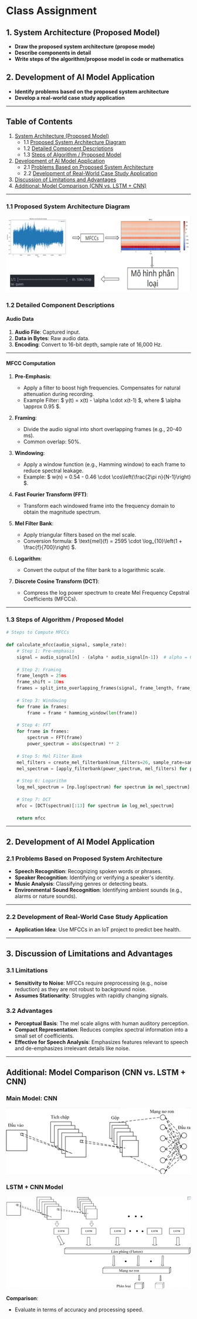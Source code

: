 <head>
    <link rel="stylesheet" href="styles.css">
</head>

# Class Assignment

## 1. System Architecture (Proposed Model)
- **Draw the proposed system architecture (propose mode)**
- **Describe components in detail**
- **Write steps of the algorithm/propose model in code or mathematics**

## 2. Development of AI Model Application
- **Identify problems based on the proposed system architecture**
- **Develop a real-world case study application**

---

## Table of Contents
1. [System Architecture (Proposed Model)](#system-architecture-proposed-model)  
   - 1.1 [Proposed System Architecture Diagram](#proposed-system-architecture-diagram)  
   - 1.2 [Detailed Component Descriptions](#detailed-component-descriptions)  
   - 1.3 [Steps of Algorithm / Proposed Model](#steps-of-algorithm--proposed-model)  
2. [Development of AI Model Application](#development-of-ai-model-application)  
   - 2.1 [Problems Based on Proposed System Architecture](#problems-based-on-proposed-system-architecture)  
   - 2.2 [Development of Real-World Case Study Application](#development-of-real-world-case-study-application)  
3. [Discussion of Limitations and Advantages](#discussion-of-limitations-and-advantages)
4. [Additional: Model Comparison (CNN vs. LSTM + CNN)](#additional-model-comparison-cnn-vs-lstm--cnn) 

---

### 1.1 Proposed System Architecture Diagram
![System Workflow](./Images/workflow.jpg)

### 1.2 Detailed Component Descriptions
#### **Audio Data**
1. **Audio File**: Captured input.
2. **Data in Bytes**: Raw audio data.
3. **Encoding**: Convert to 16-bit depth, sample rate of 16,000 Hz.

---

#### **MFCC Computation**

1. **Pre-Emphasis**: 
   - Apply a filter to boost high frequencies. Compensates for natural attenuation during recording.
   - Example Filter: $ y(t) = x(t) - \alpha \cdot x(t-1) $, where $ \alpha \approx 0.95 $.

2. **Framing**: 
   - Divide the audio signal into short overlapping frames (e.g., 20-40 ms).
   - Common overlap: 50%.

3. **Windowing**: 
   - Apply a window function (e.g., Hamming window) to each frame to reduce spectral leakage.
   - Example: $ w(n) = 0.54 - 0.46 \cdot \cos\left(\frac{2\pi n}{N-1}\right) $.

4. **Fast Fourier Transform (FFT)**: 
   - Transform each windowed frame into the frequency domain to obtain the magnitude spectrum.

5. **Mel Filter Bank**: 
   - Apply triangular filters based on the mel scale.
   - Conversion formula: $ \text{mel}(f) = 2595 \cdot \log_{10}\left(1 + \frac{f}{700}\right) $.

6. **Logarithm**: 
   - Convert the output of the filter bank to a logarithmic scale.

7. **Discrete Cosine Transform (DCT)**: 
   - Compress the log power spectrum to create Mel Frequency Cepstral Coefficients (MFCCs).

---

### 1.3 Steps of Algorithm / Proposed Model

```python
# Steps to Compute MFCCs

def calculate_mfcc(audio_signal, sample_rate):
    # Step 1: Pre-emphasis
    signal = audio_signal[n] - (alpha * audio_signal[n-1])  # alpha = 0.95

    # Step 2: Framing
    frame_length = 25ms
    frame_shift = 10ms
    frames = split_into_overlapping_frames(signal, frame_length, frame_shift)

    # Step 3: Windowing
    for frame in frames:
        frame = frame * hamming_window(len(frame))

    # Step 4: FFT
    for frame in frames:
        spectrum = FFT(frame)
        power_spectrum = abs(spectrum) ** 2

    # Step 5: Mel Filter Bank
    mel_filters = create_mel_filterbank(num_filters=26, sample_rate=sample_rate, fft_size=len(frame))
    mel_spectrum = [apply_filterbank(power_spectrum, mel_filters) for power_spectrum in frames]

    # Step 6: Logarithm
    log_mel_spectrum = [np.log(spectrum) for spectrum in mel_spectrum]

    # Step 7: DCT
    mfcc = [DCT(spectrum)[:13] for spectrum in log_mel_spectrum]

    return mfcc
```

---

## 2. Development of AI Model Application

### 2.1 Problems Based on Proposed System Architecture
- **Speech Recognition**: Recognizing spoken words or phrases.
- **Speaker Recognition**: Identifying or verifying a speaker's identity.
- **Music Analysis**: Classifying genres or detecting beats.
- **Environmental Sound Recognition**: Identifying ambient sounds (e.g., alarms or nature sounds).

---

### 2.2 Development of Real-World Case Study Application
- **Application Idea**: Use MFCCs in an IoT project to predict bee health.

---

## 3. Discussion of Limitations and Advantages

### 3.1 Limitations
- **Sensitivity to Noise**: MFCCs require preprocessing (e.g., noise reduction) as they are not robust to background noise.
- **Assumes Stationarity**: Struggles with rapidly changing signals.

### 3.2 Advantages
- **Perceptual Basis**: The mel scale aligns with human auditory perception.
- **Compact Representation**: Reduces complex spectral information into a small set of coefficients.
- **Effective for Speech Analysis**: Emphasizes features relevant to speech and de-emphasizes irrelevant details like noise.

---

## Additional: Model Comparison (CNN vs. LSTM + CNN)

### Main Model: CNN
![CNN Model](./Images/CNN.png)

### LSTM + CNN Model
![LSTM + CNN](./Images/lstm.png)

**Comparison**:
- Evaluate in terms of accuracy and processing speed.
